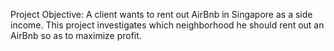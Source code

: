 Project Objective: A client wants to rent out AirBnb in Singapore as a side income. This project investigates which neighborhood he should rent out an AirBnb so as to maximize profit. 


